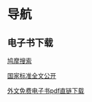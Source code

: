 # 导航

## 电子书下载

[鸠摩搜索](https://www.jiumodiary.com/)

[国家标准全文公开](https://openstd.samr.gov.cn/bzgk/gb/index)

[外文免费电子书pdf直链下载](https://www.planetebook.com/)

